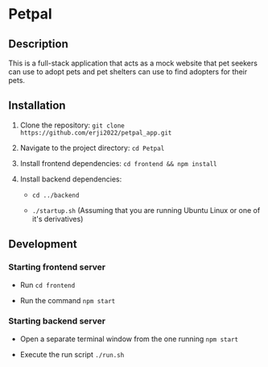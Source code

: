 # Petpal

## Description

This is a full-stack application that acts as a mock website that pet seekers can use to adopt pets and pet shelters can use to find
adopters for their pets.

## Installation

1. Clone the repository: `git clone https://github.com/erji2022/petpal_app.git`

2. Navigate to the project directory: `cd Petpal`

3. Install frontend dependencies: `cd frontend && npm install`

4. Install backend dependencies:

    - `cd ../backend`
    
    - `./startup.sh` (Assuming that you are running Ubuntu Linux or one of it's derivatives)

## Development

### Starting frontend server

- Run `cd frontend`

- Run the command `npm start` 

### Starting backend server

- Open a separate terminal window from the one running `npm start`

- Execute the run script `./run.sh`
